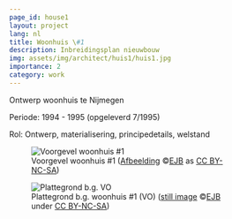 ```yaml
---
page_id: house1
layout: project
lang: nl
title: Woonhuis \#1
description: Inbreidingsplan nieuwbouw
img: assets/img/architect/huis1/huis1.jpg
importance: 2
category: work
---
```


Ontwerp woonhuis te Nijmegen

Periode: 1994 - 1995 (opgeleverd 7/1995)

Rol: Ontwerp, materialisering, principedetails, welstand

<div class="card mx-auto mb-3 p-3" style="max-width: 90%;">
<div class="row">
<div class="col-sm">
<figure><img src='{{ "/assets/img/architect/huis1/huis1.jpg" | relative_url }}' alt='Voorgevel woonhuis #1' class='img-fluid'>
<figcaption class="kleiner">Voorgevel woonhuis #1 (<a prefix="dct: https://purl.org/dc/terms/" href="https://purl.org/dc/dcmitype/Image" property="dct:title" rel="dct:type">Afbeelding</a> &copy;<a prefix="cc: https://creativecommons.org/ns#" href="https://www.ebroerse.nl" property="cc:attributionName" rel="cc:attributionURL">EJB</a> as <a rel="license" href="https://creativecommons.org/licenses/by-nc-sa/4.0/">CC BY-NC-SA</a>)</figcaption>
</figure>
</div>
<div class="col-sm">
<figure><img src='{{ "/assets/img/architect/huis1/huis1_plattegrond_bg.png" | relative_url }}' alt='Plattegrond b.g. VO' class='img-fluid' >
<figcaption class="kleiner">Plattegrond b.g. woonhuis #1 (VO) (<a prefix="dct: https://purl.org/dc/terms/" href="https://purl.org/dc/dcmitype/Image" property="dct:title" rel="dct:type">still image</a> &copy;<a prefix="cc: https://creativecommons.org/ns#" href="https://www.ebroerse.nl" property="cc:attributionName" rel="cc:attributionURL">EJB</a> under <a rel="license" href="http://creativecommons.org/licenses/by-nc-sa/4.0/">CC BY-NC-SA</a>)</figcaption></figure>
</div>
</div>
</div>

